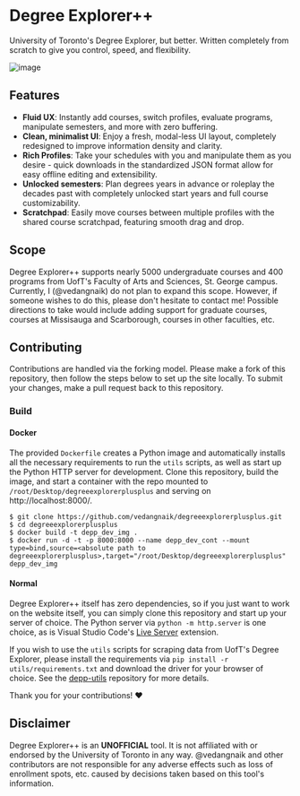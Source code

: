 # Degree Explorer++
University of Toronto's Degree Explorer, but better. Written completely from scratch to give you control, speed, and flexibility.

![image](https://user-images.githubusercontent.com/25436568/128601724-c02910d1-e6a3-49ba-955a-4a24a86978d1.png)


## Features
* **Fluid UX**: Instantly add courses, switch profiles, evaluate programs, manipulate semesters, and more with zero buffering.
* **Clean, minimalist UI**: Enjoy a fresh, modal-less UI layout, completely redesigned to improve information density and clarity.
* **Rich Profiles**: Take your schedules with you and manipulate them as you desire - quick downloads in the standardized JSON format allow for easy offline editing and extensibility.
* **Unlocked semesters**: Plan degrees years in advance or roleplay the decades past with completely unlocked start years and full course customizability.
* **Scratchpad**: Easily move courses between multiple profiles with the shared course scratchpad, featuring smooth drag and drop.

## Scope
Degree Explorer++ supports nearly 5000 undergraduate courses and 400 programs from UofT's Faculty of Arts and Sciences, St. George campus. Currently, I (@vedangnaik) do not plan to expand this scope. However, if someone wishes to do this, please don't hesitate to contact me! Possible directions to take would include adding support for graduate courses, courses at Missisauga and Scarborough, courses in other faculties, etc.

## Contributing
Contributions are handled via the forking model. Please make a fork of this repository, then follow the steps below to set up the site locally. To submit your changes, make a pull request back to this repository.

### Build
#### Docker
The provided `Dockerfile` creates a Python image and automatically installs all the necessary requirements to run the `utils` scripts, as well as start up the Python HTTP server for development. Clone this repository, build the image, and start a container with the repo mounted to `/root/Desktop/degreeexplorerplusplus` and serving on http://localhost:8000/.
```
$ git clone https://github.com/vedangnaik/degreeexplorerplusplus.git
$ cd degreeexplorerplusplus
$ docker build -t depp_dev_img .
$ docker run -d -t -p 8000:8000 --name depp_dev_cont --mount type=bind,source=<absolute path to degreeexplorerplusplus>,target="/root/Desktop/degreeexplorerplusplus" depp_dev_img
```

#### Normal
Degree Explorer++ itself has zero dependencies, so if you just want to work on the website itself, you can simply clone this repository and start up your server of choice. The Python server via `python -m http.server` is one choice, as is Visual Studio Code's [Live Server](https://marketplace.visualstudio.com/items?itemName=ritwickdey.LiveServer) extension. 

If you wish to use the `utils` scripts for scraping data from UofT's Degree Explorer, please install the requirements via `pip install -r utils/requirements.txt` and download the driver for your browser of choice. See the [depp-utils](https://github.com/vedangnaik/depp-utils) repository for more details.

Thank you for your contributions! ❤️

## Disclaimer
Degree Explorer++ is an **UNOFFICIAL** tool. It is not affiliated with or endorsed by the University of Toronto in any way. @vedangnaik and other contributors are not responsible for any adverse effects such as loss of enrollment spots, etc. caused by decisions taken based on this tool's information.
